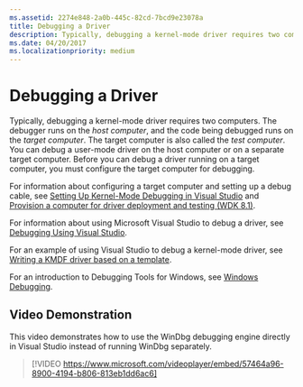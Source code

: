 ```yaml
---
ms.assetid: 2274e848-2a0b-445c-82cd-7bcd9e23078a
title: Debugging a Driver
description: Typically, debugging a kernel-mode driver requires two computers.
ms.date: 04/20/2017
ms.localizationpriority: medium
---
```


# Debugging a Driver

Typically, debugging a kernel-mode driver requires two computers. The debugger runs on the *host computer*, and the code being debugged runs on the *target computer*. The target computer is also called the *test computer*. You can debug a user-mode driver on the host computer or on a separate target computer. Before you can debug a driver running on a target computer, you must configure the target computer for debugging.

For information about configuring a target computer and setting up a debug cable, see [Setting Up Kernel-Mode Debugging in Visual Studio](https://docs.microsoft.com/windows-hardware/drivers/debugger/setting-up-kernel-mode-debugging-in-visual-studio) and [Provision a computer for driver deployment and testing (WDK 8.1)](https://docs.microsoft.com/windows-hardware/drivers/gettingstarted/provision-a-target-computer-wdk-8-1).

For information about using Microsoft Visual Studio to debug a driver, see [Debugging Using Visual Studio](https://docs.microsoft.com/windows-hardware/drivers/debugger/debugging-using-visual-studio).

For an example of using Visual Studio to debug a kernel-mode driver, see [Writing a KMDF driver based on a template](https://docs.microsoft.com/windows-hardware/drivers/gettingstarted/writing-a-kmdf-driver-based-on-a-template).

For an introduction to Debugging Tools for Windows, see [Windows Debugging](https://docs.microsoft.com/windows-hardware/drivers/debugger/index).

## <span id="Video_Demonstration"></span><span id="video_demonstration"></span><span id="VIDEO_DEMONSTRATION"></span>Video Demonstration


This video demonstrates how to use the WinDbg debugging engine directly in Visual Studio instead of running WinDbg separately.

>[!VIDEO https://www.microsoft.com/videoplayer/embed/57464a96-8900-4194-b806-813eb1dd6ac6]





